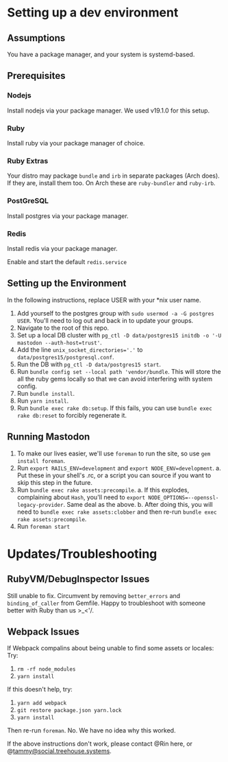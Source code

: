 # Setting up a dev environment

## Assumptions

You have a package manager, and your system is systemd-based.

## Prerequisites

### Nodejs

Install nodejs via your package manager. We used v19.1.0 for this setup.

### Ruby

Install ruby via your package manager of choice.

### Ruby Extras

Your distro may package `bundle` and `irb` in separate packages (Arch does). If they are, install them too.
On Arch these are `ruby-bundler` and `ruby-irb`.

### PostGreSQL

Install postgres via your package manager.

### Redis

Install redis via your package manager.

Enable and start the default `redis.service`

## Setting up the Environment

In the following instructions, replace USER with your *nix user name.

1. Add yourself to the postgres group with `sudo usermod -a -G postgres USER`. You'll need to log out and back in to
update your groups.
2. Navigate to the root of this repo.
2. Set up a local DB cluster with `pg_ctl -D data/postgres15 initdb -o '-U mastodon --auth-host=trust'`.
3. Add the line `unix_socket_directories='.'` to `data/postgres15/postgresql.conf`.
4. Run the DB with `pg_ctl -D data/postgres15 start`.
5. Run `bundle config set --local path 'vendor/bundle`. This will store the all the ruby gems locally so that we can
   avoid interfering with system config.
6. Run `bundle install`.
7. Run `yarn install`.
8. Run `bundle exec rake db:setup`. If this fails, you can use `bundle exec rake db:reset` to forcibly regenerate it.

## Running Mastodon

1. To make our lives easier, we'll use `foreman` to run the site, so use `gem install foreman`.
2. Run `export RAILS_ENV=development` and `export NODE_ENV=development`.
  a. Put these in your shell's .rc, or a script you can source if you want to skip this step in the future.
3. Run `bundle exec rake assets:precompile`.
  a. If this explodes, complaining about `Hash`, you'll need to `export NODE_OPTIONS=--openssl-legacy-provider`. Same
     deal as the above.
  b. After doing this, you will need to `bundle exec rake assets:clobber` and then re-run
  `bundle exec rake assets:precompile`.
4. Run `foreman start`


# Updates/Troubleshooting

## RubyVM/DebugInspector Issues

Still unable to fix. Circumvent by removing `better_errors` and `binding_of_caller` from Gemfile.
Happy to troubleshoot with someone better with Ruby than us >_<'/.

## Webpack Issues
If Webpack compalins about being unable to find some assets or locales:
Try:

1. `rm -rf node_modules`
2. `yarn install`

If this doesn't help, try:

1. `yarn add webpack`
2. `git restore package.json yarn.lock`
3. `yarn install`

Then re-run `foreman`. No. We have no idea why this worked.

If the above instructions don't work, please contact @Rin here, or @tammy@social.treehouse.systems.
